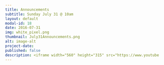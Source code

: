 ```yaml
---
title: Announcements
subtitle: Sunday July 31 @ 10am
layout: default
modal-id: 18
date: 2016-07-31
img: white_pixel.png
thumbnail: July31Announcements.png
alt: image-alt
project-date:
published: false
description: <iframe width="560" height="315" src="https://www.youtube.com/embed/UJ9ay5791wc" frameborder="0" allowfullscreen></iframe>
---
```

